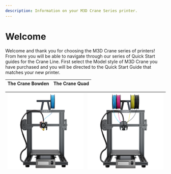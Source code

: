 ```yaml
---
description: Information on your M3D Crane Series printer.
---
```


# Welcome

Welcome and thank you for choosing the M3D Crane series of printers! From here you will be able to navigate through our series of Quick Start guides for the Crane Line. First select the Model style of M3D Crane you have purchased and you will be directed to the Quick Start Guide that matches your new printer.

| **The Crane Bowden** | **The Crane Quad** |
| :---: | :---: |


| ![gras](.gitbook/assets/crane_bowden%20%281%29.png) | ![gras](.gitbook/assets/quad.png) |
| :---: | :---: |




